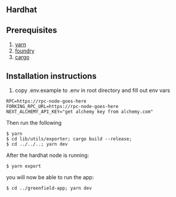 ## Hardhat


## Prerequisites

1. [yarn](https://yarnpkg.com/)
2. [foundry](https://github.com/foundry-rs/foundry)
3. [cargo](https://doc.rust-lang.org/cargo/getting-started/installation.html)

## Installation instructions

1. copy .env.example to .env in root directory and fill out env vars

```
RPC=https://rpc-node-goes-here
FORKING_RPC_URL=https://rpc-node-goes-here
NEXT_ALCHEMY_API_KEY="get alchemy key from alchemy.com"
```

Then run the following
```
$ yarn
$ cd lib/utils/exporter; cargo build --release;
$ cd ../../..; yarn dev
```

After the hardhat node is running:
```
$ yarn export
```

 you will now be able to run the app:

```
$ cd ../greenfield-app; yarn dev
```


